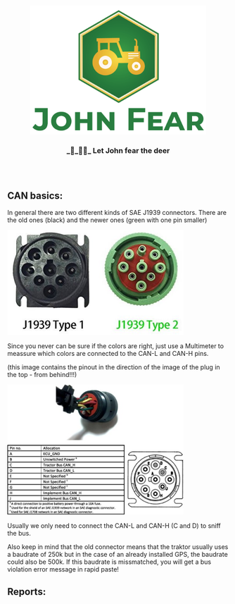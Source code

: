 <p align="center">
  <img width="400" src="assets/logo.png">
  <h3 align="center">_🦌_🚜💨_ Let John fear the deer</h3>
</p>
<br><br>

## CAN basics:
In general there are two different kinds of SAE J1939 connectors. There are the old ones (black) and the newer ones (green with one pin smaller)

<img width="400" src="assets/j1939.jpg">

Since you never can be sure if the colors are right, just use a Multimeter to meassure which colors are connected to the CAN-L and CAN-H pins.

(this image contains the pinout in the direction of the image of the plug in the top - from behind!!!)

<img width="400" src="assets/canPinout.jpg">

Usually we only need to connect the CAN-L and CAN-H (C and D) to sniff the bus.

Also keep in mind that the old connector means that the traktor usually uses a baudrate of 250k but in the case of an already installed GPS, the baudrate could also be 500k. If this baudrate is missmatched, you will get a bus violation error message in rapid paste!

## Reports: